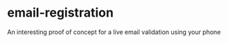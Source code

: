email-registration
======================

An interesting proof of concept for a live email validation using your phone
